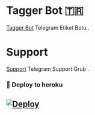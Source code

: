 # Tagger Bot 🇹🇷
[Tagger Bot](https://t.me/JasmineTaggerBot) Telegram Etiket Botu .

# Support 
[Support](https://t.me/JasmineSup) Telegram Support Grub .

### 🚀 Deploy to heroku
[![Deploy](https://www.herokucdn.com/deploy/button.svg)](https://heroku.com/deploy?template=https://github.com/Cinarrrddqq/taggerzor)
-












